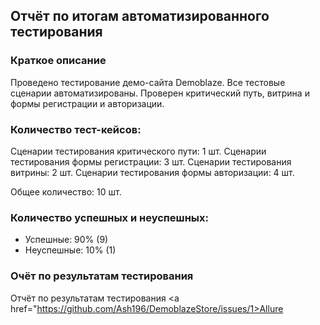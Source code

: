 ## Отчёт по итогам автоматизированного тестирования
### Краткое описание
Проведено тестирование демо-сайта Demoblaze. Все тестовые сценарии автоматизированы. Проверен критический путь, витрина и формы регистрации и авторизации.
### Количество тест-кейсов:
Сценарии тестирования критического пути: 1 шт.
Сценарии тестирования формы регистрации: 3 шт.
Сценарии тестирования витрины: 2 шт.
Сценарии тестирования формы авторизации: 4 шт.

Общее количество: 10 шт.
### Количество успешных и неуспешных:
* Успешные: 90% (9)
* Неуспешные: 10% (1)
### Очёт по результатам тестирования
Отчёт по результатам тестирования <a href="https://github.com/Ash196/DemoblazeStore/issues/1>Allure</a>